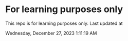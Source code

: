 # For learning purposes only
This repo is for learning purposes only.
Last updated at

Wednesday, December 27, 2023 1:11:19 AM

